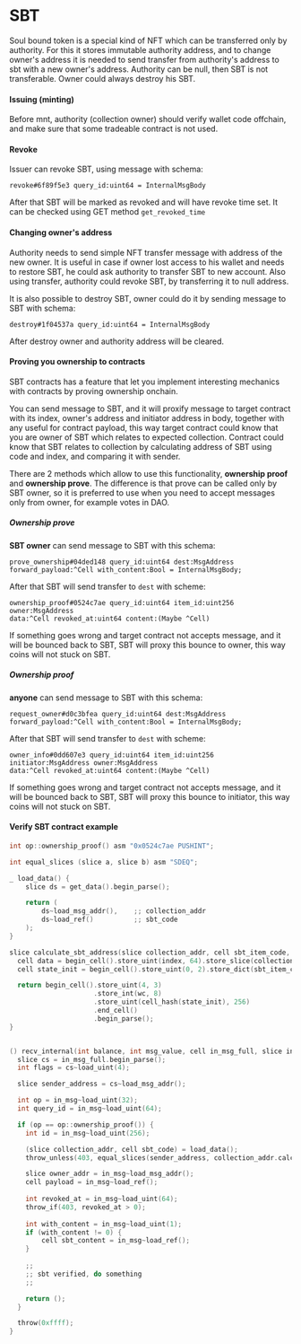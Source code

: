 # SBT
Soul bound token is a special kind of NFT which can be transferred only by authority.
For this it stores immutable authority address, and to change owner's address it is needed to send transfer from authority's address to sbt with a new owner's address.
Authority can be null, then SBT is not transferable. Owner could always destroy his SBT.

#### Issuing (minting)
Before mnt, authority (collection owner) should verify wallet code offchain, and make sure that some tradeable contract is not used. 

#### Revoke
Issuer can revoke SBT, using message with schema:
```
revoke#6f89f5e3 query_id:uint64 = InternalMsgBody
```
After that SBT will be marked as revoked and will have revoke time set. It can be checked using GET method `get_revoked_time`

#### Changing owner's address
Authority needs to send simple NFT transfer message with address of the new owner. 
It is useful in case if owner lost access to his wallet and needs to restore SBT, he could ask authority to transfer SBT to new account.
Also using transfer, authority could revoke SBT, by transferring it to null address.

It is also possible to destroy SBT, owner could do it by sending message to SBT with schema:
```
destroy#1f04537a query_id:uint64 = InternalMsgBody
```

After destroy owner and authority address will be cleared.

#### Proving you ownership to contracts
SBT contracts has a feature that let you implement interesting mechanics with contracts by proving ownership onchain. 

You can send message to SBT, and it will proxify message to target contract with its index, owner's address and initiator address in body, together with any useful for contract payload, 
this way target contract could know that you are owner of SBT which relates to expected collection. Contract could know that SBT relates to collection by calculating address of SBT using code and index, and comparing it with sender.

There are 2 methods which allow to use this functionality, **ownership proof** and **ownership prove**. 
The difference is that prove can be called only by SBT owner, so it is preferred to use when you need to accept messages only from owner, for example votes in DAO.

##### Ownership prove
**SBT owner** can send message to SBT with this schema:
```
prove_ownership#04ded148 query_id:uint64 dest:MsgAddress 
forward_payload:^Cell with_content:Bool = InternalMsgBody;
```
After that SBT will send transfer to `dest` with scheme:
```
ownership_proof#0524c7ae query_id:uint64 item_id:uint256 owner:MsgAddress 
data:^Cell revoked_at:uint64 content:(Maybe ^Cell)
```
If something goes wrong and target contract not accepts message, and it will be bounced back to SBT, SBT will proxy this bounce to owner, this way coins will not stuck on SBT.

##### Ownership proof
**anyone** can send message to SBT with this schema:
```
request_owner#d0c3bfea query_id:uint64 dest:MsgAddress 
forward_payload:^Cell with_content:Bool = InternalMsgBody;
```
After that SBT will send transfer to `dest` with scheme:
```
owner_info#0dd607e3 query_id:uint64 item_id:uint256 initiator:MsgAddress owner:MsgAddress 
data:^Cell revoked_at:uint64 content:(Maybe ^Cell)
```
If something goes wrong and target contract not accepts message, and it will be bounced back to SBT, SBT will proxy this bounce to initiator, this way coins will not stuck on SBT.

#### Verify SBT contract example

```C
int op::ownership_proof() asm "0x0524c7ae PUSHINT";

int equal_slices (slice a, slice b) asm "SDEQ";

_ load_data() {
    slice ds = get_data().begin_parse();

    return (
        ds~load_msg_addr(),    ;; collection_addr
        ds~load_ref()          ;; sbt_code
    );
}

slice calculate_sbt_address(slice collection_addr, cell sbt_item_code, int wc, int index) {
  cell data = begin_cell().store_uint(index, 64).store_slice(collection_addr).end_cell();
  cell state_init = begin_cell().store_uint(0, 2).store_dict(sbt_item_code).store_dict(data).store_uint(0, 1).end_cell();

  return begin_cell().store_uint(4, 3)
                     .store_int(wc, 8)
                     .store_uint(cell_hash(state_init), 256)
                     .end_cell()
                     .begin_parse();
}


() recv_internal(int balance, int msg_value, cell in_msg_full, slice in_msg) impure {
  slice cs = in_msg_full.begin_parse();
  int flags = cs~load_uint(4);

  slice sender_address = cs~load_msg_addr();

  int op = in_msg~load_uint(32);
  int query_id = in_msg~load_uint(64);

  if (op == op::ownership_proof()) {
    int id = in_msg~load_uint(256);

    (slice collection_addr, cell sbt_code) = load_data();
    throw_unless(403, equal_slices(sender_address, collection_addr.calculate_sbt_address(sbt_code, 0, id)));

    slice owner_addr = in_msg~load_msg_addr();
    cell payload = in_msg~load_ref();
    
    int revoked_at = in_msg~load_uint(64);
    throw_if(403, revoked_at > 0);
    
    int with_content = in_msg~load_uint(1);
    if (with_content != 0) {
        cell sbt_content = in_msg~load_ref();
    }
    
    ;;
    ;; sbt verified, do something
    ;;

    return ();
  }

  throw(0xffff);
}
```
